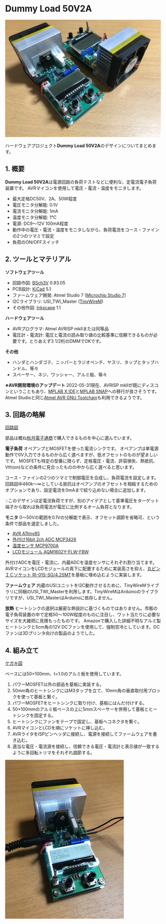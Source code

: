 # Dummy Load 50V2A

<img src="media/title.jpg" width="512px">

ハードウェアプロジェクト**Dummy Load 50V2A**のデザインについてまとめます。

## 1. 概要

**Dummy Load 50V2A**は電源回路の負荷テストなどに便利な、定電流電子負荷装置です。
AVRマイコンを使用して電圧・電流・温度をモニタします。

* 最大定格DC50V、2A、50W程度
* 電圧モニタ分解能: 0.1V
* 電流モニタ分解能: 1mA
* 温度モニタ分解能: 1℃
* 電源: DC9～12V 100mA程度
* 動作中の電圧・電流・温度をモニタしながら、負荷電流をコース・ファインの2つのツマミで設定
* 負荷のON/OFFスイッチ

## 2. ツールとマテリアル

**ソフトウェアツール**
* 回路作図: [BSch3V](https://www.suigyodo.com/online/schsoft.htm) 0.83.05
* PCB設計: [KiCad](https://www.kicad.org/) 5.1
* ファームウェア開発: Atmel Studio 7 ([Microchip Studio 7](https://www.microchip.com/en-us/tools-resources/develop/microchip-studio))
* I2Cライブラリ: USI_TWI_Master ([TinyWireM](https://github.com/adafruit/TinyWireM))
* その他作図: [Inkscape](https://inkscape.org/) 1.1

**ハードウェアツール**
* AVRプログラマ: Atmel AVRISP mkIIまたは同等品
* 電圧計・電流計: 電圧と電流の読み取り値の比較基準に信頼できるものが必要です。とりあえず3 1/2桁のDMMでOKです。

**その他**
* ハンダとハンダゴテ、ニッパーとラジオペンチ、ヤスリ、タップとタップハンドル、等々
* スペーサー、ネジ、ワッシャー、アルミ板、等々

**※AVR開発環境のアップデート**
2022-05-31現在、AVRISP mkIIが既にディスコンということもあり、[MPLAB X IDE](https://www.microchip.com/en-us/tools-resources/develop/mplab-x-ide)と[MPLAB SNAP](https://www.microchip.com/en-us/development-tool/PG164100)への移行が良さそうです。Atmel Studioと同じ[Atmel AVR GNU Toolchain](https://www.microchip.com/en-us/tools-resources/develop/microchip-studio/gcc-compilers)も利用できるようです。

## 3. 回路の略解

[回路図](media/DummyLoad50V2A.pdf)

部品は概ね[秋月電子通商](https://akizukidenshi.com/)で購入できるものを中心に選んでいます。

**電子負荷**
オペアンプとMOSFETを使った電流シンクです。
オペアンプは単電源動作で0V入力できるものから広く選べますが、低オフセットのものが望ましいです。
MOSFETも特定の型番に限らず、定格電圧・電流、許容損失、熱抵抗、Vth(on)などの条件に見合ったものの中から広く選べると思います。

コース・ファインの2つのツマミで制御電圧を合成し、負荷電流を設定します。
回路図中480k～∞としている抵抗はオペアンプのオフセットを相殺するためのオプションであり、設定電流を0mAまで絞り込めない場合に追加します。

:bulb:このデザインは定電流負荷ですが、別のアイデアとして基準電圧をターゲット端子から取れば負荷電流が電圧に比例するオーム負荷となります。

**モニタ**
0～50Vの範囲を0.1Vの分解能で表示、オフセット調節を省略可、という条件で部品を選定しました。

* [AVR ATtiny85](https://www.microchip.com/en-us/product/ATtiny85)
* [外付け16bit 2ch ADC MCP3426](https://www.microchip.com/en-us/product/MCP3426)
* [温度センサ MCP9700A](https://www.microchip.com/en-us/product/MCP9700A)
* [LCDモジュール AQM1602Y-FLW-FBW](https://akizukidenshi.com/catalog/g/gP-12619/)

外付けADCを電圧・電流に、内蔵ADCを温度センサにそれぞれ割り当てます。  
AVRマイコンをLCDモジュールの真下に配置するために実装高さを抑え、[丸ピンＩＣソケット RI-01S-SG/4.2SMT](https://akizukidenshi.com/catalog/g/gP-12368/)を基板に埋め込むように実装します。

**ファームウェア**
内蔵のUSIユニットをI2C動作させるために、TinyWireMライブラリに同梱のUSI_TWI_Masterを利用します。TinyWireMはArduinoのライブラリですが、USI_TWI_MasterはArduinoに依存しません。

**放熱**
ヒートシンクの選択は厳密な熱設計に基づくものではありません。市販の電子負荷装置の中で定格50～100W程度のものに注目し、ワット当たりに必要なサイズを大雑把に見積もったものです。
Amazonで購入した詳細不明なアルミ製ヒートシンクと5cm角の12V DCファンを使用して、強制空冷としています。DCファンは3Dプリンタ向けの製品のようでした。

## 4. 組み立て

[ケガキ図](drawings/draft.svg)

ベースには50×100mm、t=1.0のアルミ板を使用しています。

1. パワーMOSFET以外の部品を基板に実装する。
2. 50mm角のヒートシンクにはM3タップを立て、10mm角の垂直取付用ブロックを使って基板と繋ぐ。
3. パワーMOSFETをヒートシンクに取り付け、基板にはんだ付けする。
4. 50×100mmのアルミ板ベースの上に5mmスペーサーを併用して基板とヒートシンクを固定する。
5. ヒートシンクにファンをテープで固定し、基板へコネクタを繋ぐ。
6. AVRマイコンとLCDを順にソケットに挿し込む。
7. AVRライタをISPピンヘッダに接続し、電源を接続してファームウェアを書き込む。
8. 適当な電圧・電流源を接続し、信頼できる電圧・電流計と表示値が一致するように多回転トリマをそれぞれ調節する。

<img src="media/in-operation.jpg" height="512px">
